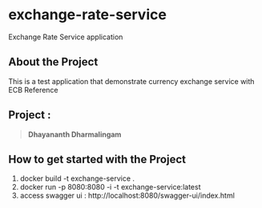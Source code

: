 # exchange-rate-service
Exchange Rate Service application 

## About the Project
This is a test application that demonstrate currency exchange service with ECB Reference

## Project : 

>**Dhayananth Dharmalingam**
>

## How to get started with the Project
 
 1. docker build -t exchange-service .
 2. docker run -p 8080:8080 -i -t exchange-service:latest
 3. access swagger ui : http://localhost:8080/swagger-ui/index.html